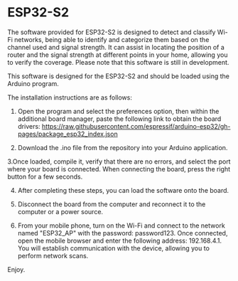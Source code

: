 # ESP32-S2

The software provided for ESP32-S2 is designed to detect and classify Wi-Fi networks, being able to identify and categorize them based on the channel used and signal strength. It can assist in locating the position of a router and the signal strength at different points in your home, allowing you to verify the coverage. Please note that this software is still in development.

This software is designed for the ESP32-S2 and should be loaded using the Arduino program. 

The installation instructions are as follows:

1. Open the program and select the preferences option, then within the additional board manager, paste the following link to obtain the board drivers:
https://raw.githubusercontent.com/espressif/arduino-esp32/gh-pages/package_esp32_index.json

2. Download the .ino file from the repository into your Arduino application.

3.Once loaded, compile it, verify that there are no errors, and select the port where your board is connected. When connecting the board, press the right button for a few seconds.

4. After completing these steps, you can load the software onto the board.

5. Disconnect the board from the computer and reconnect it to the computer or a power source.

6. From your mobile phone, turn on the Wi-Fi and connect to the network named "ESP32_AP" with the password: password123. Once connected, open the mobile browser and enter the following address: 192.168.4.1. You will establish communication with the device, allowing you to perform network scans.

Enjoy.
